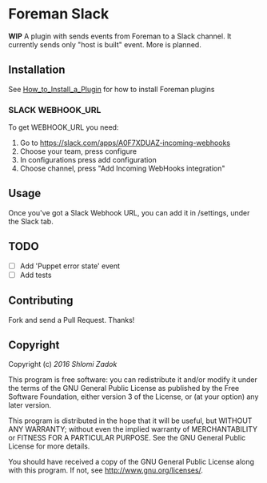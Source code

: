 # Foreman Slack
**WIP**
A plugin with sends events from Foreman to a Slack channel.
It currently sends only "host is built" event. More is planned.

## Installation

See [How_to_Install_a_Plugin](http://projects.theforeman.org/projects/foreman/wiki/How_to_Install_a_Plugin)
for how to install Foreman plugins

### SLACK WEBHOOK_URL
To get WEBHOOK_URL you need:
    
1. Go to https://slack.com/apps/A0F7XDUAZ-incoming-webhooks
2. Choose your team, press configure
3. In configurations press add configuration
4. Choose channel, press "Add Incoming WebHooks integration"

## Usage

Once you've got a Slack Webhook URL, you can add it in /settings, under the Slack tab.

## TODO

- [ ] Add 'Puppet error state' event
- [ ] Add tests

## Contributing

Fork and send a Pull Request. Thanks!

## Copyright

Copyright (c) *2016* *Shlomi Zadok*

This program is free software: you can redistribute it and/or modify
it under the terms of the GNU General Public License as published by
the Free Software Foundation, either version 3 of the License, or
(at your option) any later version.

This program is distributed in the hope that it will be useful,
but WITHOUT ANY WARRANTY; without even the implied warranty of
MERCHANTABILITY or FITNESS FOR A PARTICULAR PURPOSE.  See the
GNU General Public License for more details.

You should have received a copy of the GNU General Public License
along with this program.  If not, see <http://www.gnu.org/licenses/>.

